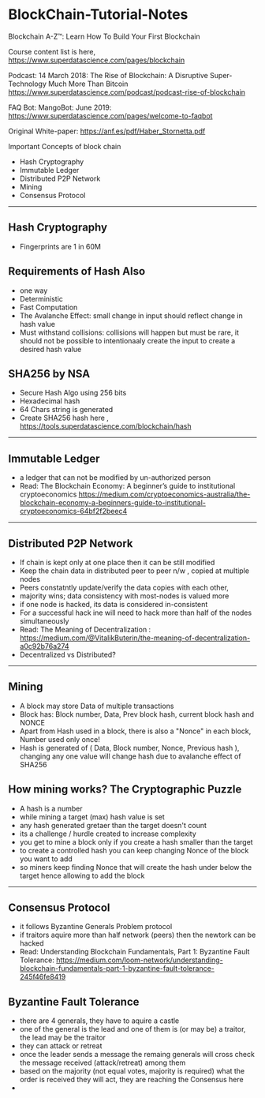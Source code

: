 # BlockChain-Tutorial-Notes

Blockchain A-Z™: Learn How To Build Your First Blockchain

Course content list is here, https://www.superdatascience.com/pages/blockchain

Podcast: 14 March 2018: The Rise of Blockchain: A Disruptive Super-Technology Much More Than Bitcoin https://www.superdatascience.com/podcast/podcast-rise-of-blockchain

FAQ Bot: MangoBot: June 2019: https://www.superdatascience.com/pages/welcome-to-faqbot

Original White-paper: https://anf.es/pdf/Haber_Stornetta.pdf

Important Concepts of block chain
- Hash Cryptography
- Immutable Ledger
- Distributed P2P Network
- Mining
- Consensus Protocol

--------------------- --------------------- --------------------- --------------------- 

## Hash Cryptography
- Fingerprints are 1 in 60M

## Requirements of Hash Also
- one way
- Deterministic
- Fast Computation
- The Avalanche Effect: small change in input should reflect change in hash value
- Must withstand collisions: collisions will happen but must be rare, it should not be possible to intentionaaly create the input to create a desired hash value

## SHA256 by NSA
- Secure Hash Algo using 256 bits
- Hexadecimal hash
- 64 Chars string is generated
- Create SHA256 hash here , https://tools.superdatascience.com/blockchain/hash

--------------------- --------------------- --------------------- --------------------- 

## Immutable Ledger
- a ledger that can not be modified by un-authorized person
- Read: The Blockchain Economy: A beginner’s guide to institutional cryptoeconomics https://medium.com/cryptoeconomics-australia/the-blockchain-economy-a-beginners-guide-to-institutional-cryptoeconomics-64bf2f2beec4

--------------------- --------------------- --------------------- --------------------- 

## Distributed P2P Network
- If chain is kept only at one place then it can be still modified 
- Keep the chain data in distributed peer to peer n/w , copied at multiple nodes
- Peers constatntly update/verify the data copies with each other, 
- majority wins; data consistency with most-nodes is valued more
- if one node is hacked, its data is considered in-consistent
- For a successful hack ine will need to hack more than half of the nodes simultaneously
- Read: The Meaning of Decentralization : https://medium.com/@VitalikButerin/the-meaning-of-decentralization-a0c92b76a274
- Decentralized vs Distributed?

--------------------- --------------------- --------------------- --------------------- 

## Mining
- A block may store Data of multiple transactions
- Block has: Block number, Data, Prev block hash, current block hash and NONCE
- Apart from Hash used in a block, there is also a "Nonce" in each block, Number used only once!
- Hash is generated of ( Data, Block number, Nonce, Previous hash ), changing any one value will change hash due to avalanche effect of SHA256

## How mining works? The Cryptographic Puzzle
- A hash is a number
- while mining a target (max) hash value is set
- any hash generated gretaer than the target doesn't count
- its a challenge / hurdle created to increase complexity 
- you get to mine a block only if you create a hash smaller than the target
- to create a controlled hash you can keep changing Nonce of the block you want to add
- so miners keep finding Nonce that will create the hash under below the target hence allowing to add the block

--------------------- --------------------- --------------------- --------------------- 

## Consensus Protocol
- it follows Byzantine Generals Problem protocol
- if traitors aquire more than half network (peers) then the newtork can be hacked 
- Read: Understanding Blockchain Fundamentals, Part 1: Byzantine Fault Tolerance:  https://medium.com/loom-network/understanding-blockchain-fundamentals-part-1-byzantine-fault-tolerance-245f46fe8419

## Byzantine Fault Tolerance
- there are 4 generals, they have to aquire a castle
- one of the general is the lead and one of them is (or may be) a traitor, the lead may be the traitor 
- they can attack or retreat
- once the leader sends a message the remaing generals will cross check the message received (attack/retreat) among them
- based on the majority (not equal votes,  majority is required) what the order is received they will act, they are reaching the Consensus here
- 





